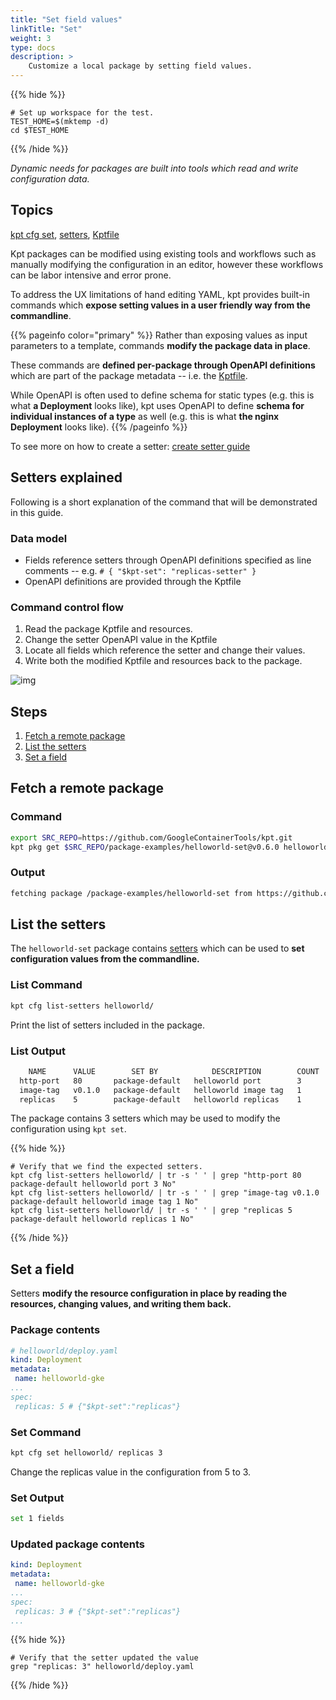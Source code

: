 ```yaml
---
title: "Set field values"
linkTitle: "Set"
weight: 3
type: docs
description: >
    Customize a local package by setting field values.
---
```


{{% hide %}}

<!-- @makeWorkplace @verifyGuides-->
```
# Set up workspace for the test.
TEST_HOME=$(mktemp -d)
cd $TEST_HOME
```

{{% /hide %}}

*Dynamic needs for packages are built into tools which read and write
configuration data.*

## Topics

[kpt cfg set], [setters], [Kptfile]

Kpt packages can be modified using existing tools and workflows such as
manually modifying the configuration in an editor, however these workflows
can be labor intensive and error prone.

To address the UX limitations of hand editing YAML, kpt provides built-in
commands which **expose setting values in a user friendly way from
the commandline**.

{{% pageinfo color="primary" %}}
Rather than exposing values as input parameters to a template,
commands **modify the package data in place**.

These commands are **defined per-package through OpenAPI definitions**
which are part of the package metadata -- i.e. the [Kptfile].

While OpenAPI is often used to define schema for static types
(e.g. this is what **a Deployment** looks like), kpt uses OpenAPI to define
**schema for individual instances of a type** as well
(e.g. this is what **the nginx Deployment** looks like).
{{% /pageinfo %}}

To see more on how to create a setter: [create setter guide]

## Setters explained

Following is a short explanation of the command that will be demonstrated
in this guide.

### Data model

- Fields reference setters through OpenAPI definitions specified as
  line comments -- e.g. `# { "$kpt-set": "replicas-setter" }`
- OpenAPI definitions are provided through the Kptfile

### Command control flow

1. Read the package Kptfile and resources.
2. Change the setter OpenAPI value in the Kptfile
3. Locate all fields which reference the setter and change their values.
4. Write both the modified Kptfile and resources back to the package.

![img](/../../../static/images/set-command.svg)

## Steps

1. [Fetch a remote package](#fetch-a-remote-package)
2. [List the setters](#list-the-setters)
3. [Set a field](#set-a-field)

## Fetch a remote package

### Command

<!-- @fetchPackage @verifyGuides-->
```sh
export SRC_REPO=https://github.com/GoogleContainerTools/kpt.git
kpt pkg get $SRC_REPO/package-examples/helloworld-set@v0.6.0 helloworld
```

### Output

```sh
fetching package /package-examples/helloworld-set from https://github.com/GoogleContainerTools/kpt to helloworld
```

## List the setters

The `helloworld-set` package contains [setters] which can be used to
**set configuration values from the commandline.**

### List Command

```sh
kpt cfg list-setters helloworld/
```

Print the list of setters included in the package.

### List Output

```sh
    NAME      VALUE        SET BY            DESCRIPTION        COUNT
  http-port   80       package-default   helloworld port        3
  image-tag   v0.1.0   package-default   helloworld image tag   1
  replicas    5        package-default   helloworld replicas    1
```

The package contains 3 setters which may be used to modify the configuration
using `kpt set`.

{{% hide %}}

<!-- @verifyListSetters @verifyGuides-->
```
# Verify that we find the expected setters.
kpt cfg list-setters helloworld/ | tr -s ' ' | grep "http-port 80 package-default helloworld port 3 No"
kpt cfg list-setters helloworld/ | tr -s ' ' | grep "image-tag v0.1.0 package-default helloworld image tag 1 No"
kpt cfg list-setters helloworld/ | tr -s ' ' | grep "replicas 5 package-default helloworld replicas 1 No"
```

{{% /hide %}}

## Set a field

Setters **modify the resource configuration in place by reading the resources,
changing values, and writing them back.**

### Package contents

```yaml
# helloworld/deploy.yaml
kind: Deployment
metadata:
 name: helloworld-gke
...
spec:
 replicas: 5 # {"$kpt-set":"replicas"}
```

### Set Command

<!-- @setReplicas @verifyGuides-->
```sh
kpt cfg set helloworld/ replicas 3
```

Change the replicas value in the configuration from 5 to 3.

### Set Output

```sh
set 1 fields
```

### Updated package contents

```yaml
kind: Deployment
metadata:
 name: helloworld-gke
...
spec:
 replicas: 3 # {"$kpt-set":"replicas"}
...
```

{{% hide %}}

<!-- @verifySet @verifyGuides-->
```
# Verify that the setter updated the value
grep "replicas: 3" helloworld/deploy.yaml
```

{{% /hide %}}

[Kptfile]: ../../../api-reference/kptfile/
[kpt cfg set]: ../../../reference/cfg/set/
[setters]: ../../../reference/cfg/create-setter/
[create setter guide]: ../../producer/setters/
